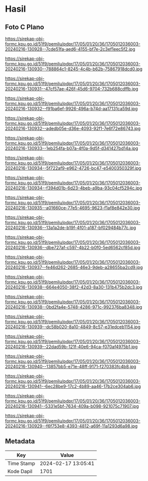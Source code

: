 # Hasil

## Foto C Plano

https://sirekap-obj-formc.kpu.go.id/51f9/pemilu/pdpr/17/05/01/20/36/1705012036003-20240216-130928--7cde51fa-aed6-4155-bf7e-2c3ef1eec5f2.jpg

https://sirekap-obj-formc.kpu.go.id/51f9/pemilu/pdpr/17/05/01/20/36/1705012036003-20240216-130930--788864c1-8245-4c4b-b62b-75867918dcd0.jpg

https://sirekap-obj-formc.kpu.go.id/51f9/pemilu/pdpr/17/05/01/20/36/1705012036003-20240216-130931--47cf57ae-426f-45d6-9704-732b688cdffb.jpg

https://sirekap-obj-formc.kpu.go.id/51f9/pemilu/pdpr/17/05/01/20/36/1705012036003-20240216-130932--f91ba6ef-9926-496a-b74d-aa17131ca59d.jpg

https://sirekap-obj-formc.kpu.go.id/51f9/pemilu/pdpr/17/05/01/20/36/1705012036003-20240216-130932--adedb05e-d36e-4093-92f1-7e6f72e86743.jpg

https://sirekap-obj-formc.kpu.go.id/51f9/pemilu/pdpr/17/05/01/20/36/1705012036003-20240216-130933--1eb254fa-b07a-4f0a-9d5f-d341427bd14a.jpg

https://sirekap-obj-formc.kpu.go.id/51f9/pemilu/pdpr/17/05/01/20/36/1705012036003-20240216-130934--5f722af9-e962-4726-bc47-e5400350329f.jpg

https://sirekap-obj-formc.kpu.go.id/51f9/pemilu/pdpr/17/05/01/20/36/1705012036003-20240216-130934--f394d01b-6d23-4beb-a9ba-93c04cf5294c.jpg

https://sirekap-obj-formc.kpu.go.id/51f9/pemilu/pdpr/17/05/01/20/36/1705012036003-20240216-130935--a01660ce-77e5-4695-9623-f1af8e842e30.jpg

https://sirekap-obj-formc.kpu.go.id/51f9/pemilu/pdpr/17/05/01/20/36/1705012036003-20240216-130936--13a1a2de-b19f-4f01-a187-bf029484b77c.jpg

https://sirekap-obj-formc.kpu.go.id/51f9/pemilu/pdpr/17/05/01/20/36/1705012036003-20240216-130936--dbe727af-c597-4b22-b0f0-5ed6562cf85d.jpg

https://sirekap-obj-formc.kpu.go.id/51f9/pemilu/pdpr/17/05/01/20/36/1705012036003-20240216-130937--fe46d262-2685-46e3-9deb-a28655ba2cd9.jpg

https://sirekap-obj-formc.kpu.go.id/51f9/pemilu/pdpr/17/05/01/20/36/1705012036003-20240216-130938--664e4050-38f2-42d3-8a30-131b475b2dc3.jpg

https://sirekap-obj-formc.kpu.go.id/51f9/pemilu/pdpr/17/05/01/20/36/1705012036003-20240216-130938--0bd2fa4e-5748-4286-971c-992376ba8348.jpg

https://sirekap-obj-formc.kpu.go.id/51f9/pemilu/pdpr/17/05/01/20/36/1705012036003-20240216-130939--dc58b020-8a10-4849-8c57-e31edceb1154.jpg

https://sirekap-obj-formc.kpu.go.id/51f9/pemilu/pdpr/17/05/01/20/36/1705012036003-20240216-130939--22dad59b-121f-40e6-94ca-f070af4975b1.jpg

https://sirekap-obj-formc.kpu.go.id/51f9/pemilu/pdpr/17/05/01/20/36/1705012036003-20240216-130940--13857bb5-e71e-48ff-9171-f270383fc4b8.jpg

https://sirekap-obj-formc.kpu.go.id/51f9/pemilu/pdpr/17/05/01/20/36/1705012036003-20240216-130941--6ec28be9-17c2-4b89-aa46-17b2ce304ab6.jpg

https://sirekap-obj-formc.kpu.go.id/51f9/pemilu/pdpr/17/05/01/20/36/1705012036003-20240216-130941--5331e5bf-7634-409a-b098-921075c71907.jpg

https://sirekap-obj-formc.kpu.go.id/51f9/pemilu/pdpr/17/05/01/20/36/1705012036003-20240216-130929--f6f753e8-4393-4812-a69f-11a1293d6a98.jpg


## Metadata

| Key        | Value               |
| ---------- | ------------------- |
| Time Stamp | 2024-02-17 13:05:41 |
| Kode Dapil | 1701                |



